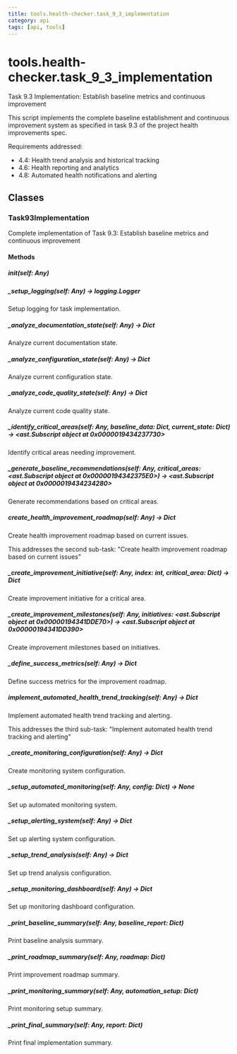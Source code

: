 ```yaml
---
title: tools.health-checker.task_9_3_implementation
category: api
tags: [api, tools]
---
```


# tools.health-checker.task_9_3_implementation

Task 9.3 Implementation: Establish baseline metrics and continuous improvement

This script implements the complete baseline establishment and continuous improvement
system as specified in task 9.3 of the project health improvements spec.

Requirements addressed:
- 4.4: Health trend analysis and historical tracking
- 4.6: Health reporting and analytics
- 4.8: Automated health notifications and alerting

## Classes

### Task93Implementation

Complete implementation of Task 9.3: Establish baseline metrics and continuous improvement

#### Methods

##### __init__(self: Any)



##### _setup_logging(self: Any) -> logging.Logger

Setup logging for task implementation.

##### _analyze_documentation_state(self: Any) -> Dict

Analyze current documentation state.

##### _analyze_configuration_state(self: Any) -> Dict

Analyze current configuration state.

##### _analyze_code_quality_state(self: Any) -> Dict

Analyze current code quality state.

##### _identify_critical_areas(self: Any, baseline_data: Dict, current_state: Dict) -> <ast.Subscript object at 0x0000019434237730>

Identify critical areas needing improvement.

##### _generate_baseline_recommendations(self: Any, critical_areas: <ast.Subscript object at 0x00000194342375E0>) -> <ast.Subscript object at 0x0000019434234280>

Generate recommendations based on critical areas.

##### create_health_improvement_roadmap(self: Any) -> Dict

Create health improvement roadmap based on current issues.

This addresses the second sub-task: "Create health improvement roadmap based on current issues"

##### _create_improvement_initiative(self: Any, index: int, critical_area: Dict) -> Dict

Create improvement initiative for a critical area.

##### _create_improvement_milestones(self: Any, initiatives: <ast.Subscript object at 0x00000194341DDE70>) -> <ast.Subscript object at 0x00000194341DD390>

Create improvement milestones based on initiatives.

##### _define_success_metrics(self: Any) -> Dict

Define success metrics for the improvement roadmap.

##### implement_automated_health_trend_tracking(self: Any) -> Dict

Implement automated health trend tracking and alerting.

This addresses the third sub-task: "Implement automated health trend tracking and alerting"

##### _create_monitoring_configuration(self: Any) -> Dict

Create monitoring system configuration.

##### _setup_automated_monitoring(self: Any, config: Dict) -> None

Set up automated monitoring system.

##### _setup_alerting_system(self: Any) -> Dict

Set up alerting system configuration.

##### _setup_trend_analysis(self: Any) -> Dict

Set up trend analysis configuration.

##### _setup_monitoring_dashboard(self: Any) -> Dict

Set up monitoring dashboard configuration.

##### _print_baseline_summary(self: Any, baseline_report: Dict)

Print baseline analysis summary.

##### _print_roadmap_summary(self: Any, roadmap: Dict)

Print improvement roadmap summary.

##### _print_monitoring_summary(self: Any, automation_setup: Dict)

Print monitoring setup summary.

##### _print_final_summary(self: Any, report: Dict)

Print final implementation summary.

